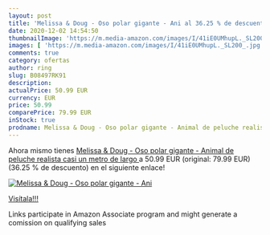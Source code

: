 ```yaml
---
layout: post
title: 'Melissa & Doug - Oso polar gigante - Ani al 36.25 % de descuento'
date: 2020-12-02 14:54:50
thumbnailImage: 'https://m.media-amazon.com/images/I/41iE0UMhupL._SL200_.jpg'
images: [ 'https://m.media-amazon.com/images/I/41iE0UMhupL._SL200_.jpg' ]
comments: true
category: ofertas
author: ring
slug: B08497RK91
description:
actualPrice: 50.99 EUR
currency: EUR
price: 50.99
comparePrice: 79.99 EUR
inStock: true
prodname: Melissa & Doug - Oso polar gigante - Animal de peluche realista  casi un metro de largo 
---
```


Ahora mismo tienes [Melissa & Doug - Oso polar gigante - Animal de peluche realista  casi un metro de largo ](https://www.amazon.es/dp/B08497RK91/?tag=tolees-21) a 50.99 EUR (original: 79.99 EUR) (36.25 %  de descuento) en el siguiente enlace!

[![Melissa & Doug - Oso polar gigante - Ani](https://m.media-amazon.com/images/I/41iE0UMhupL._SL200_.jpg)](https://www.amazon.es/dp/B08497RK91/?tag=tolees-21)

[Visítala!!!](https://www.amazon.es/dp/B08497RK91/?tag=tolees-21)

Links participate in Amazon Associate program and might generate a comission on qualifying sales
